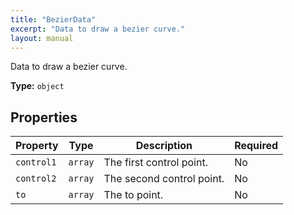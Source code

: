 ```yaml
---
title: "BezierData"
excerpt: "Data to draw a bezier curve."
layout: manual
---
```


Data to draw a bezier curve.


**Type:** `object`




## Properties

| Property | Type | Description | Required |
|----------|------|-------------|----------|
| `control1` |`array`| The first control point. | No |
| `control2` |`array`| The second control point. | No |
| `to` |`array`| The to point. | No |


